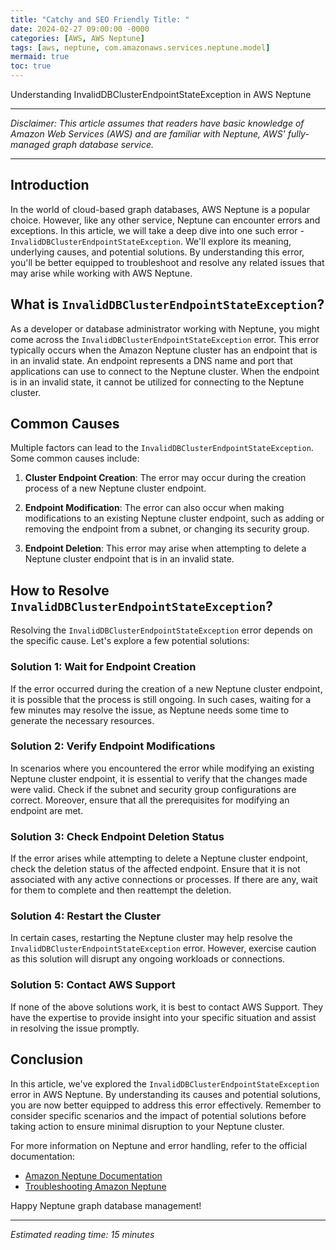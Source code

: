 ```yaml
---
title: "Catchy and SEO Friendly Title: "
date: 2024-02-27 09:00:00 -0000
categories: [AWS, AWS Neptune]
tags: [aws, neptune, com.amazonaws.services.neptune.model]
mermaid: true
toc: true
---
```



Understanding InvalidDBClusterEndpointStateException in AWS Neptune

---

*Disclaimer: This article assumes that readers have basic knowledge of Amazon Web Services (AWS) and are familiar with Neptune, AWS' fully-managed graph database service.*

---

## Introduction

In the world of cloud-based graph databases, AWS Neptune is a popular choice. However, like any other service, Neptune can encounter errors and exceptions. In this article, we will take a deep dive into one such error - `InvalidDBClusterEndpointStateException`. We'll explore its meaning, underlying causes, and potential solutions. By understanding this error, you'll be better equipped to troubleshoot and resolve any related issues that may arise while working with AWS Neptune.

## What is `InvalidDBClusterEndpointStateException`?

As a developer or database administrator working with Neptune, you might come across the `InvalidDBClusterEndpointStateException` error. This error typically occurs when the Amazon Neptune cluster has an endpoint that is in an invalid state. An endpoint represents a DNS name and port that applications can use to connect to the Neptune cluster. When the endpoint is in an invalid state, it cannot be utilized for connecting to the Neptune cluster.

## Common Causes

Multiple factors can lead to the `InvalidDBClusterEndpointStateException`. Some common causes include:

1. **Cluster Endpoint Creation**: The error may occur during the creation process of a new Neptune cluster endpoint.

2. **Endpoint Modification**: The error can also occur when making modifications to an existing Neptune cluster endpoint, such as adding or removing the endpoint from a subnet, or changing its security group.

3. **Endpoint Deletion**: This error may arise when attempting to delete a Neptune cluster endpoint that is in an invalid state.

## How to Resolve `InvalidDBClusterEndpointStateException`?

Resolving the `InvalidDBClusterEndpointStateException` error depends on the specific cause. Let's explore a few potential solutions:

### Solution 1: Wait for Endpoint Creation

If the error occurred during the creation of a new Neptune cluster endpoint, it is possible that the process is still ongoing. In such cases, waiting for a few minutes may resolve the issue, as Neptune needs some time to generate the necessary resources.

### Solution 2: Verify Endpoint Modifications

In scenarios where you encountered the error while modifying an existing Neptune cluster endpoint, it is essential to verify that the changes made were valid. Check if the subnet and security group configurations are correct. Moreover, ensure that all the prerequisites for modifying an endpoint are met.

### Solution 3: Check Endpoint Deletion Status

If the error arises while attempting to delete a Neptune cluster endpoint, check the deletion status of the affected endpoint. Ensure that it is not associated with any active connections or processes. If there are any, wait for them to complete and then reattempt the deletion.

### Solution 4: Restart the Cluster

In certain cases, restarting the Neptune cluster may help resolve the `InvalidDBClusterEndpointStateException` error. However, exercise caution as this solution will disrupt any ongoing workloads or connections.

### Solution 5: Contact AWS Support

If none of the above solutions work, it is best to contact AWS Support. They have the expertise to provide insight into your specific situation and assist in resolving the issue promptly.

## Conclusion

In this article, we've explored the `InvalidDBClusterEndpointStateException` error in AWS Neptune. By understanding its causes and potential solutions, you are now better equipped to address this error effectively. Remember to consider specific scenarios and the impact of potential solutions before taking action to ensure minimal disruption to your Neptune cluster.

For more information on Neptune and error handling, refer to the official documentation:
- [Amazon Neptune Documentation](https://docs.aws.amazon.com/neptune)
- [Troubleshooting Amazon Neptune](https://docs.aws.amazon.com/neptune/latest/userguide/troubleshooting.html)

Happy Neptune graph database management!

---

*Estimated reading time: 15 minutes*